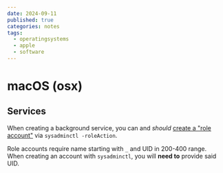 ```yaml
---
date: 2024-09-11
published: true
categories: notes
tags:
  - operatingsystems
  - apple
  - software
---
```


macOS (osx)
===================


Services
--------
When creating a background service, you can and *should* [create a "role account"][RA] via `sysadminctl -roleAction`.

Role accounts require name starting with `_` and UID in 200-400 range. When creating an account with `sysadminctl`, you will **need to** provide said UID.


[RA]: https://forums.developer.apple.com/forums/thread/692593 "Apple engineer answering that services should use 'role accounts'"
